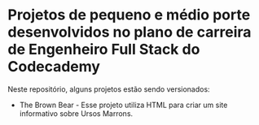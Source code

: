 # Projetos de pequeno e médio porte desenvolvidos no plano de carreira de Engenheiro Full Stack do Codecademy
Neste repositório, alguns projetos estão sendo versionados:
* The Brown Bear - Esse projeto utiliza HTML para criar um site informativo sobre Ursos Marrons.
